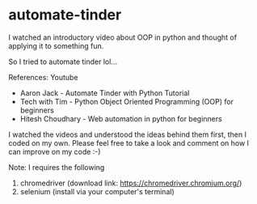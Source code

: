 # automate-tinder

I watched an introductory video about OOP in python and thought of applying it to something fun. 

So I tried to automate tinder lol...

References: Youtube
 - Aaron Jack - Automate Tinder with Python Tutorial
 - Tech with Tim - Python Object Oriented Programming (OOP) for beginners
 - Hitesh Choudhary - Web automation in python for beginners
 
 I watched the videos and understood the ideas behind them first, then I coded on my own. Please feel free to take a look and comment on how I can improve on my code :-)
 
 Note: I requires the following
 1) chromedriver (download link: https://chromedriver.chromium.org/)
 2) selenium (install via your computer's terminal)
